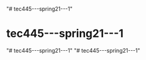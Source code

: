 "# tec445---spring21---1" 
# tec445---spring21---1
"# tec445---spring21---1" 
"# tec445---spring21---1" 
